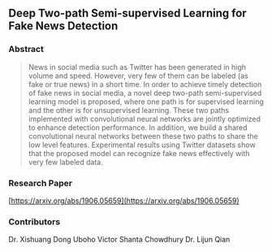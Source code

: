 
## Deep Two-path Semi-supervised Learning for Fake News Detection

### Abstract
> News in social media such as Twitter has been generated in high volume and speed. However, very few of them can be labeled (as fake or true news) in a short time. In order to achieve timely detection of fake news in social media, a novel deep two-path semi-supervised learning model is proposed, where one path is for supervised learning and the other is for unsupervised learning. These two paths implemented with convolutional neural networks are jointly optimized to enhance detection performance. In addition, we build a shared convolutional neural networks between these two paths to share the low level features. Experimental results using Twitter datasets show that the proposed model can recognize fake news effectively with very few labeled data.

### Research Paper 
[https://arxiv.org/abs/1906.05659](https://arxiv.org/abs/1906.05659)

### Contributors
Dr. Xishuang Dong
Uboho Victor
Shanta Chowdhury
Dr. Lijun Qian
